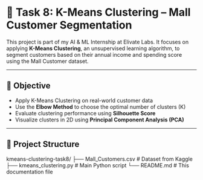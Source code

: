 # 🧠 Task 8: K-Means Clustering – Mall Customer Segmentation

This project is part of my AI & ML Internship at Elivate Labs. It focuses on applying **K-Means Clustering**, an unsupervised learning algorithm, to segment customers based on their annual income and spending score using the Mall Customer dataset.

---

## 🎯 Objective

- Apply K-Means Clustering on real-world customer data
- Use the **Elbow Method** to choose the optimal number of clusters (K)
- Evaluate clustering performance using **Silhouette Score**
- Visualize clusters in 2D using **Principal Component Analysis (PCA)**

---

## 📁 Project Structure

kmeans-clustering-task8/
├── Mall_Customers.csv # Dataset from Kaggle
├── kmeans_clustering.py # Main Python script
└── README.md # This documentation file